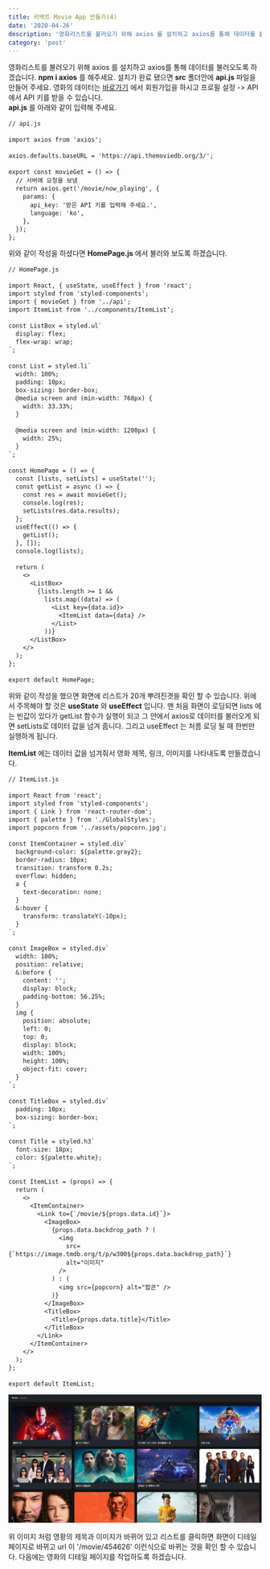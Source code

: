 ```yaml
---
title: 리액트 Movie App 만들기(4)
date: '2020-04-26'
description: '영화리스트를 불러오기 위해 axios 를 설치하고 axios를 통해 데이터를 불러오도록 하겠습니다. npm i axios 를 해주세요.'
category: 'post'
---
```


영화리스트를 불러오기 위해 axios 를 설치하고 axios를 통해 데이터를 불러오도록 하겠습니다. **npm i axios** 를 해주세요. 설치가 완료 됐으면 **src** 폴더안에 **api.js** 파일을 만들어 주세요. 영화의 데이터는 [바로가기](https://www.themoviedb.org/) 에서 회원가입을 하시고 프로필 설정 -> API 에서 API 키를 받을 수 있습니다.  
**api.js** 를 아래와 같이 입력해 주세요.

```
// api.js

import axios from 'axios';

axios.defaults.baseURL = 'https://api.themoviedb.org/3/';

export const movieGet = () => {
  // 서버에 요청을 보냄
  return axios.get('/movie/now_playing', {
    params: {
      api_key: '받은 API 키를 입력해 주세요.',
      language: 'ko',
    },
  });
};

```

위와 같이 작성을 하셨다면 **HomePage.js** 에서 불러와 보도록 하겠습니다.

```
// HomePage.js

import React, { useState, useEffect } from 'react';
import styled from 'styled-components';
import { movieGet } from '../api';
import ItemList from '../components/ItemList';

const ListBox = styled.ul`
  display: flex;
  flex-wrap: wrap;
`;

const List = styled.li`
  width: 100%;
  padding: 10px;
  box-sizing: border-box;
  @media screen and (min-width: 768px) {
    width: 33.33%;
  }

  @media screen and (min-width: 1200px) {
    width: 25%;
  }
`;

const HomePage = () => {
  const [lists, setLists] = useState('');
  const getList = async () => {
    const res = await movieGet();
    console.log(res);
    setLists(res.data.results);
  };
  useEffect(() => {
    getList();
  }, []);
  console.log(lists);

  return (
    <>
      <ListBox>
        {lists.length >= 1 &&
          lists.map((data) => (
            <List key={data.id}>
              <ItemList data={data} />
            </List>
          ))}
      </ListBox>
    </>
  );
};

export default HomePage;

```

위와 같이 작성을 했으면 화면에 리스트가 20개 뿌려진겻을 확인 할 수 있습니다. 위에서 주목해야 할 것은 **useState** 와 **useEffect** 입니다. 맨 처음 화면이 로딩되면 lists 에는 빈값이 있다가 getList 함수가 실행이 되고 그 안에서 axios로 데이터를 불러오게 되면 setLists로 데이터 값을 넘겨 줍니다. 그리고 useEffect 는 처름 로딩 될 때 한번만 실행하게 됩니다.

**ItemList** 에는 데이터 값을 넘겨줘서 영화 제목, 링크, 이미지를 나타내도록 만들겠습니다.

```
// ItemList.js

import React from 'react';
import styled from 'styled-components';
import { Link } from 'react-router-dom';
import { palette } from './GlobalStyles';
import popcorn from '../assets/popcorn.jpg';

const ItemContainer = styled.div`
  background-color: ${palette.gray2};
  border-radius: 10px;
  transition: transform 0.2s;
  overflow: hidden;
  a {
    text-decoration: none;
  }
  &:hover {
    transform: translateY(-10px);
  }
`;

const ImageBox = styled.div`
  width: 100%;
  position: relative;
  &:before {
    content: '';
    display: block;
    padding-bottom: 56.25%;
  }
  img {
    position: absolute;
    left: 0;
    top: 0;
    display: block;
    width: 100%;
    height: 100%;
    object-fit: cover;
  }
`;

const TitleBox = styled.div`
  padding: 10px;
  box-sizing: border-box;
`;

const Title = styled.h3`
  font-size: 18px;
  color: ${palette.white};
`;

const ItemList = (props) => {
  return (
    <>
      <ItemContainer>
        <Link to={`/movie/${props.data.id}`}>
          <ImageBox>
            {props.data.backdrop_path ? (
              <img
                src={`https://image.tmdb.org/t/p/w300${props.data.backdrop_path}`}
                alt="이미지"
              />
            ) : (
              <img src={popcorn} alt="팝콘" />
            )}
          </ImageBox>
          <TitleBox>
            <Title>{props.data.title}</Title>
          </TitleBox>
        </Link>
      </ItemContainer>
    </>
  );
};

export default ItemList;

```

![react_movie_img13](./images/react_movie_img13-1.png)

위 이미지 처럼 영황의 제목과 이미지가 바뀌어 있고 리스트를 클릭하면 화면이 디테일 페이지로 바뀌고 url 이 '/movie/454626' 이런식으로 바뀌는 것을 확인 할 수 있습니다. 다음에는 영화의 디테일 페이지를 작업하도록 하겠습니다.

